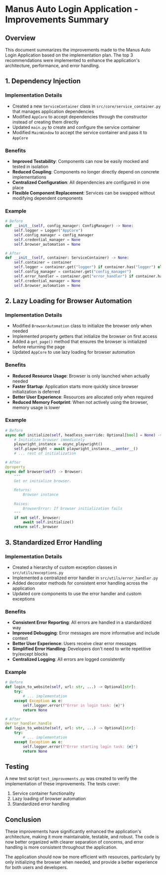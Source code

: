 # Manus Auto Login Application - Improvements Summary

## Overview

This document summarizes the improvements made to the Manus Auto Login Application based on the implementation plan. The top 3 recommendations were implemented to enhance the application's architecture, performance, and error handling.

## 1. Dependency Injection

### Implementation Details

- Created a new `ServiceContainer` class in `src/core/service_container.py` that manages application dependencies
- Modified `AppCore` to accept dependencies through the constructor instead of creating them directly
- Updated `main.py` to create and configure the service container
- Modified `MainWindow` to accept the service container and pass it to `AppCore`

### Benefits

- **Improved Testability**: Components can now be easily mocked and tested in isolation
- **Reduced Coupling**: Components no longer directly depend on concrete implementations
- **Centralized Configuration**: All dependencies are configured in one place
- **Flexible Component Replacement**: Services can be swapped without modifying dependent components

### Example

```python
# Before
def __init__(self, config_manager: ConfigManager) -> None:
    self.logger = Logger("AppCore")
    self.config_manager = config_manager
    self.credential_manager = None
    self.browser_automation = None

# After
def __init__(self, container: ServiceContainer) -> None:
    self.container = container
    self.logger = container.get("logger") if container.has("logger") else Logger("AppCore")
    self.config_manager = container.get("config_manager")
    self.error_handler = container.get("error_handler") if container.has("error_handler") else ErrorHandler(self.logger)
    self.credential_manager = None
    self.browser_automation = None
```

## 2. Lazy Loading for Browser Automation

### Implementation Details

- Modified `BrowserAutomation` class to initialize the browser only when needed
- Implemented property getters that initialize the browser on first access
- Added a `get_page()` method that ensures the browser is initialized before returning the page
- Updated `AppCore` to use lazy loading for browser automation

### Benefits

- **Reduced Resource Usage**: Browser is only launched when actually needed
- **Faster Startup**: Application starts more quickly since browser initialization is deferred
- **Better User Experience**: Resources are allocated only when required
- **Reduced Memory Footprint**: When not actively using the browser, memory usage is lower

### Example

```python
# Before
async def initialize(self, headless_override: Optional[bool] = None) -> bool:
    # Initialize browser immediately
    playwright_instance = async_playwright()
    self.playwright = await playwright_instance.__aenter__()
    # ... rest of initialization

# After
@property
async def browser(self) -> Browser:
    """
    Get or initialize browser.
    
    Returns:
        Browser instance
    
    Raises:
        BrowserError: If browser initialization fails
    """
    if not self._browser:
        await self.initialize()
    return self._browser
```

## 3. Standardized Error Handling

### Implementation Details

- Created a hierarchy of custom exception classes in `src/utils/exceptions.py`
- Implemented a centralized error handler in `src/utils/error_handler.py`
- Added decorator methods for consistent error handling across the application
- Updated core components to use the error handler and custom exceptions

### Benefits

- **Consistent Error Reporting**: All errors are handled in a standardized way
- **Improved Debugging**: Error messages are more informative and include context
- **Better User Experience**: Users receive clear error messages
- **Simplified Error Handling**: Developers don't need to write repetitive try/except blocks
- **Centralized Logging**: All errors are logged consistently

### Example

```python
# Before
def login_to_website(self, url: str, ...) -> Optional[str]:
    try:
        # ... implementation
    except Exception as e:
        self.logger.error(f"Error in login task: {e}")
        return None

# After
@error_handler.handle
def login_to_website(self, url: str, ...) -> Optional[str]:
    try:
        # ... implementation
    except Exception as e:
        self.logger.error(f"Error starting login task: {e}")
        return None
```

## Testing

A new test script `test_improvements.py` was created to verify the implementation of these improvements. The tests cover:

1. Service container functionality
2. Lazy loading of browser automation
3. Standardized error handling

## Conclusion

These improvements have significantly enhanced the application's architecture, making it more maintainable, testable, and robust. The code is now better organized with clearer separation of concerns, and error handling is more consistent throughout the application.

The application should now be more efficient with resources, particularly by only initializing the browser when needed, and provide a better experience for both users and developers.
